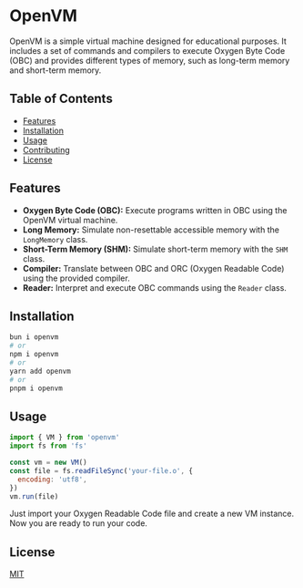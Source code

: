 # OpenVM

OpenVM is a simple virtual machine designed for educational purposes. It includes a set of commands
and compilers to execute Oxygen Byte Code (OBC) and provides different types of memory, such as
long-term memory and short-term memory.

## Table of Contents

- [Features](#features)
- [Installation](#installation)
- [Usage](#usage)
- [Contributing](#contributing)
- [License](#license)

## Features

- **Oxygen Byte Code (OBC):** Execute programs written in OBC using the OpenVM virtual machine.
- **Long Memory:** Simulate non-resettable accessible memory with the `LongMemory` class.
- **Short-Term Memory (SHM):** Simulate short-term memory with the `SHM` class.
- **Compiler:** Translate between OBC and ORC (Oxygen Readable Code) using the provided compiler.
- **Reader:** Interpret and execute OBC commands using the `Reader` class.

## Installation

```bash
bun i openvm
# or
npm i openvm
# or
yarn add openvm
# or
pnpm i openvm
```

## Usage

```javascript
import { VM } from 'openvm'
import fs from 'fs'

const vm = new VM()
const file = fs.readFileSync('your-file.o', {
  encoding: 'utf8',
})
vm.run(file)
```

Just import your Oxygen Readable Code file and create a new VM instance.
Now you are ready to run your code.

## License
[MIT](https://github.com/kad1rr/openvm/blob/master/LICENSE)